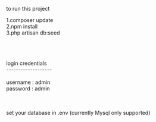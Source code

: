 to run this project 

1.composer update <br>
2.npm install <br>
3.php artisan db:seed <br>

<br>
<br>
<br>
login credentials <br>
------------------- <br>

<br>
username : admin <br>
password : admin <br>

<br>
<br>

set your database in .env (currently Mysql only supported)

<br>
<br>


